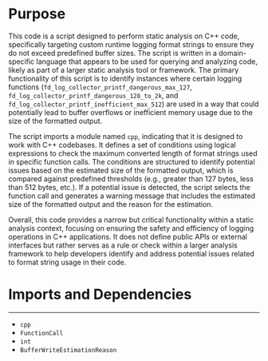 # Purpose
This code is a script designed to perform static analysis on C++ code, specifically targeting custom runtime logging format strings to ensure they do not exceed predefined buffer sizes. The script is written in a domain-specific language that appears to be used for querying and analyzing code, likely as part of a larger static analysis tool or framework. The primary functionality of this script is to identify instances where certain logging functions (`fd_log_collector_printf_dangerous_max_127`, `fd_log_collector_printf_dangerous_128_to_2k`, and `fd_log_collector_printf_inefficient_max_512`) are used in a way that could potentially lead to buffer overflows or inefficient memory usage due to the size of the formatted output.

The script imports a module named `cpp`, indicating that it is designed to work with C++ codebases. It defines a set of conditions using logical expressions to check the maximum converted length of format strings used in specific function calls. The conditions are structured to identify potential issues based on the estimated size of the formatted output, which is compared against predefined thresholds (e.g., greater than 127 bytes, less than 512 bytes, etc.). If a potential issue is detected, the script selects the function call and generates a warning message that includes the estimated size of the formatted output and the reason for the estimation.

Overall, this code provides a narrow but critical functionality within a static analysis context, focusing on ensuring the safety and efficiency of logging operations in C++ applications. It does not define public APIs or external interfaces but rather serves as a rule or check within a larger analysis framework to help developers identify and address potential issues related to format string usage in their code.
# Imports and Dependencies

---
- `cpp`
- `FunctionCall`
- `int`
- `BufferWriteEstimationReason`


